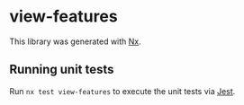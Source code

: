 # view-features

This library was generated with [Nx](https://nx.dev).

## Running unit tests

Run `nx test view-features` to execute the unit tests via [Jest](https://jestjs.io).
